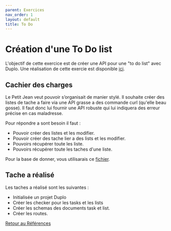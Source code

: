 ```yaml
---
parent: Exercices
nav_order: 1
layout: default
title: To Do
---
```


# Création d'une To Do list
L'objectif de cette exercice est de créer une API pour une "to do list" avec Duplo. 
Une réalisation de cette exercie est disponible [ici](https://github.com/duplojs/examples/tree/main/exercise/to-do).

## Cachier des charges 
Le Petit Jean veut pouvoir s’organisait de manier stylé. Il souhaite créer des listes de tache a faire via une API grasse a des commande curl (qu'elle beau gosse). Il faut donc lui fournir une API robuste qui lui indiquera des erreur précise en cas maladresse. 

Pour répondre a sont besoin il faut : 
- Pouvoir créer des listes et les modifier. 
- Pouvoir créer des tache lier a des lists et les modifier.
- Pouvoirs récupérer toute les liste.
- Pouvoirs récupérer toute les taches d'une liste.

Pour la base de donner, vous utilisarais ce [fichier](https://github.com/duplojs/examples/blob/main/exercise/to-do/src/providers/myDataBase.ts).

## Tache a réalisé
Les taches a réalisé sont les suivantes :
- Initialisée un projet Duplo
- Créer les checker pour les tasks et les lists 
- Créer les schemas des documents task et list.
- Créer les routes.

[Retour au Références](../..)
